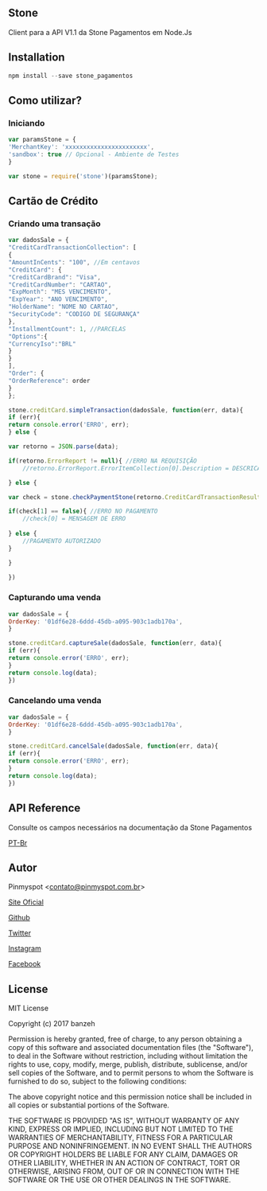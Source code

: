 ## Stone

Client para a API V1.1 da Stone Pagamentos em Node.Js

## Installation
```js
npm install --save stone_pagamentos
```

## Como utilizar?

### Iniciando
```js
var paramsStone = {
'MerchantKey': 'xxxxxxxxxxxxxxxxxxxxxxx',
'sandbox': true // Opcional - Ambiente de Testes
}

var stone = require('stone')(paramsStone);
```

## Cartão de Crédito

### Criando uma transação
```js
var dadosSale = {
"CreditCardTransactionCollection": [
{
"AmountInCents": "100", //Em centavos
"CreditCard": {
"CreditCardBrand": "Visa",
"CreditCardNumber": "CARTAO",
"ExpMonth": "MES VENCIMENTO",
"ExpYear": "ANO VENCIMENTO",
"HolderName": "NOME NO CARTAO",
"SecurityCode": "CODIGO DE SEGURANÇA"
},
"InstallmentCount": 1, //PARCELAS
"Options":{
"CurrencyIso":"BRL"
}
}
],
"Order": {
"OrderReference": order
}
};

stone.creditCard.simpleTransaction(dadosSale, function(err, data){
if (err){
return console.error('ERRO', err);
} else {

var retorno = JSON.parse(data);

if(retorno.ErrorReport != null){ //ERRO NA REQUISIÇÃO
    //retorno.ErrorReport.ErrorItemCollection[0].Description = DESCRICAO DO ERRO

} else {

var check = stone.checkPaymentStone(retorno.CreditCardTransactionResultCollection[0].AcquirerReturnCode);

if(check[1] == false){ //ERRO NO PAGAMENTO
    //check[0] = MENSAGEM DE ERRO
    
} else {
    //PAGAMENTO AUTORIZADO
}

}

})
```

### Capturando uma venda
```js
var dadosSale = {
OrderKey: '01df6e28-6ddd-45db-a095-903c1adb170a',
}

stone.creditCard.captureSale(dadosSale, function(err, data){
if (err){
return console.error('ERRO', err);
}
return console.log(data);
})
```

### Cancelando uma venda
```js
var dadosSale = {
OrderKey: '01df6e28-6ddd-45db-a095-903c1adb170a',
}

stone.creditCard.cancelSale(dadosSale, function(err, data){
if (err){
return console.error('ERRO', err);
}
return console.log(data);
})
```

## API Reference

Consulte os campos necessários na documentação da Stone Pagamentos

[PT-Br](http://gateway.stone.com.br/v1.1/docs)


## Autor

Pinmyspot <[contato@pinmyspot.com.br](mailto:contato@pinmyspot.com.br)>

[Site Oficial](http://pinmyspot.com.br/)

[Github](https://github.com/pinmyspot.com.br)

[Twitter](http://twitter.com/pinmyspot)

[Instagram](http://instagram.com/pinmyspot)

[Facebook](http://facebook.com/pinmyspot)

## License

MIT License

Copyright (c) 2017 banzeh

Permission is hereby granted, free of charge, to any person obtaining a copy
of this software and associated documentation files (the "Software"), to deal
in the Software without restriction, including without limitation the rights
to use, copy, modify, merge, publish, distribute, sublicense, and/or sell
copies of the Software, and to permit persons to whom the Software is
furnished to do so, subject to the following conditions:

The above copyright notice and this permission notice shall be included in all
copies or substantial portions of the Software.

THE SOFTWARE IS PROVIDED "AS IS", WITHOUT WARRANTY OF ANY KIND, EXPRESS OR
IMPLIED, INCLUDING BUT NOT LIMITED TO THE WARRANTIES OF MERCHANTABILITY,
FITNESS FOR A PARTICULAR PURPOSE AND NONINFRINGEMENT. IN NO EVENT SHALL THE
AUTHORS OR COPYRIGHT HOLDERS BE LIABLE FOR ANY CLAIM, DAMAGES OR OTHER
LIABILITY, WHETHER IN AN ACTION OF CONTRACT, TORT OR OTHERWISE, ARISING FROM,
OUT OF OR IN CONNECTION WITH THE SOFTWARE OR THE USE OR OTHER DEALINGS IN THE
SOFTWARE.

